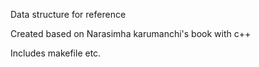 Data structure for reference 


Created based on Narasimha karumanchi's book with c++ 


Includes makefile etc. 
